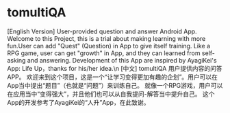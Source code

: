 # tomultiQA
[English Version]
User-provided question and answer Android App.
Welcome to this Project, this is a trial about making learning with more fun.User can add "Quest" (Question) in App to give itself training.
Like a RPG game, user can get "growth" in App, and they can learned from self-asking and answering.
Development of this App are inspired by AyagiKei's App: Life Up，thanks for his/her idea.\n
[中文]
tomultiQA
用户提供内容的问答APP。
欢迎来到这个项目，这是一个“让学习变得更加有趣的企划”。用户可以在App当中提出“题目”（也就是“问题”）来训练自己。
就像一个RPG游戏，用户可以在应用当中“变得强大”，并且他们也可以从自我提问-解答当中提升自己。
这个App的开发参考了AyagiKei的“人升”App，在此致谢。
